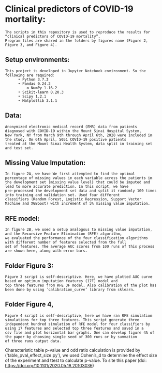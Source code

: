 # Clinical predictors of COVID-19 mortality:

    The scripts in this repository is used to reproduce the results for “clinical predictors of COVID-19 mortality”. 
    Program files are shared in the folders by figures name (Figure 2, Figure 3, and Figure 4). 
    
## Setup environments: 

    This project is developed in Jupyter Notebook environment. So the following are required:
          •	Python 3.7.3
          •	Pandas 0.24.2
              o	NumPy 1.16.2
          •	Scikit-learn 0.20.3
          •	Scipy 1.2.1
          •	Matplotlib 3.1.1
          
## Data: 

    Anonymized electronic medical record (EMR) data from patients diagnosed with COVID-19 within the Mount Sinai Hospital System, 
    New York, NY from March 9th through April 6th, 2020 were included in the study. On 6th April, 5051 COVID-19 positive patients 
    treated at the Mount Sinai Health System, data split in training set and test set.

## Missing Value Imputation: 

    In figure 2A, we have We first attempted to find the optimal percentage of missing values in each variable across the patients in 
    the development set (missing value level) that could be imputed and lead to more accurate prediction. In this script, we have 
    pre-processed the development set data and split it randomly 100 times into training and validation set. Used four different 
    classifiers (Random Forest, Logistic Regression, Support Vector Machine and XGBoost) with increment of 5% missing value imputation.
 
## RFE model: 

    In figure 2B, we used a setup analogous to missing value imputation, and the Recursive Feature Elimination (RFE) algorithm, 
    we evaluated the performance of the four classification algorithms with different number of features selected from the full
    set of features. The average AUC scores from 100 runs of this process are shown here, along with error bars.
 
## Folder Figure 3: 

    Figure 3 script is self-descriptive. Here, we have plotted AUC curve based on optimum imputation features (17F) model and 
    top three features from RFE 3F model. Also calibration of the plot has been done by using ‘calibration_curve’ library from sklearn.
    
## Folder Figure 4, 

    Figure 4 script is self-descriptive, here we have ran RFE simulation simulations for top three features. This script generate three 
    independent hundred simulation of RFE model for four classifiers by using 17 features and selected top three features and saved in a
    csv file and plot horizontal bar graphs. One can develop figure 4A of the paper by choosing single seed of 300 runs or by summation 
    of three runs output data.
   
Characteristic table p-value and odd ratio calculation is provided by (‘table_pval_effect_size.py’), we used Cohen’s_d to determine the 
effect size of the experiment and ttest to calculate p-value.  To site this paper (doi: https://doi.org/10.1101/2020.05.19.20103036)
